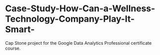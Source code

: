 # Case-Study-How-Can-a-Wellness-Technology-Company-Play-It-Smart-
Cap Stone project for the Google Data Analytics Professional certificate course.
